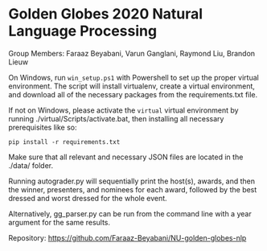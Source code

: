 # Golden Globes 2020 Natural Language Processing

Group Members: Faraaz Beyabani, Varun Ganglani, Raymond Liu, Brandon Lieuw

On Windows, run `win_setup.ps1` with Powershell to set up the proper virtual environment.
The script will install virtualenv, create a virtual environment, and download all of the necessary packages from the requirements.txt file.

If not on Windows, please activate the `virtual` virtual environment by running ./virtual/Scripts/activate.bat, then installing all necessary prerequisites like so: 

`pip install -r requirements.txt`

Make sure that all relevant and necessary JSON files are located in the ./data/ folder.

Running autograder.py will sequentially print the host(s), awards, and then the winner, presenters, and nominees for each award, followed by the best dressed and worst dressed for the whole event.

Alternatively, gg_parser.py can be run from the command line with a year argument for the same results.

Repository: https://github.com/Faraaz-Beyabani/NU-golden-globes-nlp